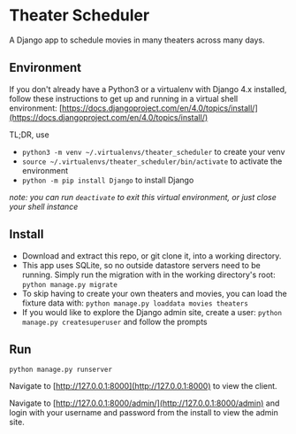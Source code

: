 # Theater Scheduler

A Django app to schedule movies in many theaters across many days.


## Environment
If you don't already have a Python3 or a virtualenv with Django 4.x installed, follow these instructions to get up and running in a virtual shell environment: [https://docs.djangoproject.com/en/4.0/topics/install/](https://docs.djangoproject.com/en/4.0/topics/install/)

TL;DR, use
- `python3 -m venv ~/.virtualenvs/theater_scheduler` to create your venv
- `source ~/.virtualenvs/theater_scheduler/bin/activate` to activate the environment
- `python -m pip install Django` to install Django

_note: you can run `deactivate` to exit this virtual environment, or just close your shell instance_


## Install

- Download and extract this repo, or git clone it, into a working directory.
- This app uses SQLite, so no outside datastore servers need to be running. Simply run the migration with in the working directory's root: `python manage.py migrate`
- To skip having to create your own theaters and movies, you can load the fixture data with: `python manage.py loaddata movies theaters`
- If you would like to explore the Django admin site, create a user: `python manage.py createsuperuser` and follow the prompts


## Run
`python manage.py runserver`

Navigate to [http://127.0.0.1:8000](http://127.0.0.1:8000) to view the client.

Navigate to [http://127.0.0.1:8000/admin/](http://127.0.0.1:8000/admin) and login with your username and password from the install to view the admin site.